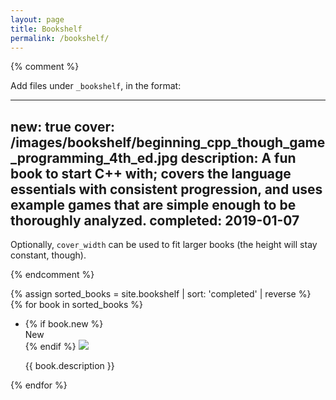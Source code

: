 ```yaml
---
layout: page
title: Bookshelf
permalink: /bookshelf/
---
```


{% comment %}

Add files under `_bookshelf`, in the format:

---
new: true
cover: /images/bookshelf/beginning_cpp_though_game_programming_4th_ed.jpg
description: A fun book to start C++ with; covers the language essentials with consistent progression, and uses example games that are simple enough to be thoroughly analyzed.
completed: 2019-01-07
---

Optionally, `cover_width` can be used to fit larger books (the height will stay constant, though).

{% endcomment %}

<link rel="stylesheet" href="/css/bookshelf.css">

{% assign sorted_books = site.bookshelf | sort: 'completed' | reverse %}
{% for book in sorted_books %}
<ul class="bookshelf">
  <li class="bookshelf-book">
   {% if book.new %}
    <div class="ribbon-new">
      <div>New</div>
    </div>
   {% endif %}
    <img src="{{ book.cover }}"
    {% if book.cover_width %}
      width="{{ book.cover_width }}"
    {% endif %}
    />
    <div class="bookshelf-caption bottom-to-top">
      <p>{{ book.description }}</p>
    </div>
  </li>
</ul>
{% endfor %}

<div style="clear: left"></div>
